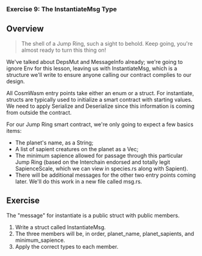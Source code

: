 ### Exercise 9: The InstantiateMsg Type

## Overview
> The shell of a Jump Ring, such a sight to behold. Keep going, you're almost ready to turn this thing on!

We've talked about DepsMut and MessageInfo already; we're going to ignore Env for this lesson, leaving us with InstantiateMsg, which is a structure we'll write to ensure anyone calling our contract complies to our design.

All CosmWasm entry points take either an enum or a struct. For instantiate, structs are typically used to initialize a smart contract with starting values. We need to apply Serialize and Deserialize since this information is coming from outside the contract.

For our Jump Ring smart contract, we're only going to expect a few basics items:

- The planet's name, as a String;
- A list of sapient creatures on the planet as a Vec<Sapient>;
- The minimum sapience allowed for passage through this particular Jump Ring (based on the Interchain endorsed and totally legit SapienceScale, which we can view in species.rs along with Sapient).
- There will be additional messages for the other two entry points coming later. We'll do this work in a new file called msg.rs.


## Exercise
The "message" for instantiate is a public struct with public members.

1. Write a struct called InstantiateMsg.
2. The three members will be, in order, planet_name, planet_sapients, and minimum_sapience.
3. Apply the correct types to each member.
